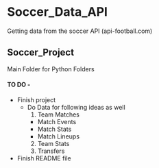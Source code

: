 # Soccer_Data_API
Getting data from the soccer API (api-football.com) 

## Soccer_Project
Main Folder for Python Folders

#### TO DO -
* Finish project
  * Do Data for following ideas as well
    1) Team Matches
      * Match Events
      * Match Stats
      * Match Lineups
    2) Team Stats
    3) Transfers
* Finish README file
